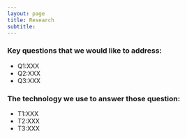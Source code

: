 ```yaml
---
layout: page
title: Research
subtitle: 
---
```


### Key questions that we would like to address:
- Q1:XXX 
- Q2:XXX
- Q3:XXX

### The technology we use to answer those question:
- T1:XXX
- T2:XXX
- T3:XXX
